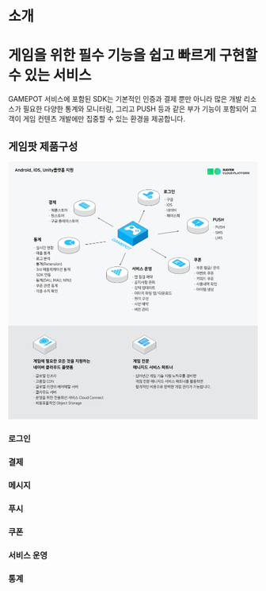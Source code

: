 # 소개

# 게임을 위한 필수 기능을 쉽고 빠르게 구현할 수 있는 서비스

 GAMEPOT 서비스에 포함된 SDK는 기본적인 인증과 결제 뿐만 아니라 많은 개발 리소스가 필요한 다양한 통계와 모니터링, 그리고 PUSH 등과 같은 부가 기능이 포함되어 고객이 게임 컨텐츠 개발에만 집중할 수 있는 환경을 제공합니다.



## 게임팟 제품구성

![](images/gamepot.ko-KR.xl.png)

### 로그인



### 결제



### 메시지



### 푸시



### 쿠폰



### 서비스 운영



### 통계

